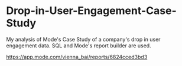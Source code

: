 # Drop-in-User-Engagement-Case-Study
My analysis of Mode's Case Study of a company's drop in user engagement data. SQL and Mode's report builder are used.

https://app.mode.com/vienna_bai/reports/6824cced3bd3 

